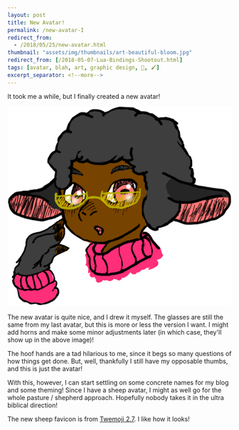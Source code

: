 ```yaml
---
layout: post
title: New Avatar!
permalink: /new-avatar-I
redirect_from:
  - /2018/05/25/new-avatar.html
thumbnail: "assets/img/thumbnails/art-beautiful-bloom.jpg"
redirect_from: [/2018-05-07-Lua-Bindings-Shootout.html]
tags: [avatar, blah, art, graphic design, 🎨, 🖌️]
excerpt_separator: <!--more-->
---
```


It took me a while, but I finally created a new avatar!

<!--more-->

![This shiny, beautiful version!](/assets/img/2018-05-25/thephd.png)

The new avatar is quite nice, and I drew it myself. The glasses are still the same from my last avatar, but this is more or less the version I want. I might add horns and make some minor adjustments later (in which case, they'll show up in the above image)!

The hoof hands are a tad hilarious to me, since it begs so many questions of how things get done. But, well, thankfully I still have my opposable thumbs, and this is just the avatar!

With this, however, I can start settling on some concrete names for my blog and some theming! Since I have a sheep avatar, I might as well go for the whole pasture / shepherd approach. Hopefully nobody takes it in the ultra biblical direction!

The new sheep favicon is from [Twemoji 2.7](https://github.com/twitter/twemoji). I like how it looks!
